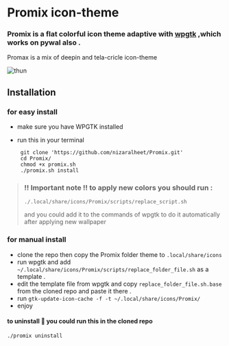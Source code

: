 # Promix icon-theme


### Promix is a flat colorful  icon theme adaptive with [wpgtk](https://github.com/deviantfero/wpgtk/tree/master/wpgtk) ,which works on pywal also .
Promax is a mix of deepin and tela-cricle icon-theme 

![thun](https://github.com/user-attachments/assets/67270c31-7125-485d-816e-0425106094d1)

## Installation 
### for easy install 
- make sure you have WPGTK installed
- run this in your terminal
  
  ```
   git clone 'https://github.com/nizaralheet/Promix.git'
   cd Promix/
   chmod +x promix.sh
   ./promix.sh install
  ```

> ### ‼️ Important note ‼️  to apply new colors you should run :
>```
>./.local/share/icons/Promix/scripts/replace_script.sh
>```
> and you could add it to the commands of wpgtk to do it automatically after applying new wallpaper 
  
 ### for manual install 
- clone the repo then copy the Promix folder theme to `.local/share/icons`
- run wpgtk and add `~/.local/share/icons/Promix/scripts/replace_folder_file.sh`  as a template .
- edit the template file from wpgtk and copy `replace_folder_file.sh.base` from the cloned repo and paste it  there .
-  run `gtk-update-icon-cache -f -t ~/.local/share/icons/Promix/`
- enjoy
  
#### to uninstall 🫥  you could run this in the cloned repo 
  ```
  ./promix uninstall
  ```
